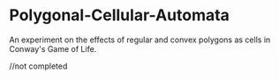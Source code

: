 # Polygonal-Cellular-Automata
An experiment on the effects of regular and convex polygons as cells in Conway's Game of Life.

//not completed
